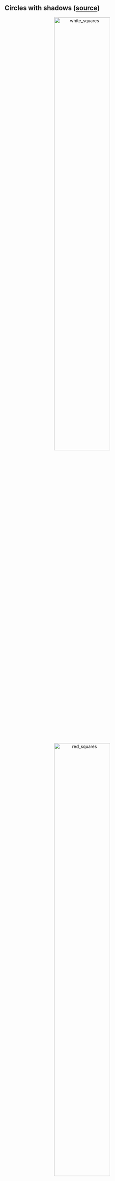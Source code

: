 ## Circles with shadows ([source](https://github.com/aaronpenne/generative_art/tree/master/processing_python/circle_shadows_3d))

<p align="center"><img src="https://github.com/aaronpenne/generative_art/blob/master/processing_python/circle_shadows_3d/images/white_circles_c.png" alt="white_squares" width="60%"></p>

<p align="center"><img src="https://github.com/aaronpenne/generative_art/blob/master/processing_python/circle_shadows_3d/images/red_circles_b.png" alt="red_squares" width="60%"></p>

Here's an animation showing the process it took to get from a single circle to something interesting. Lots of "figuring out" going on here.

<p align="center"><img src="https://github.com/aaronpenne/generative_art/blob/master/processing_python/circle_shadows_3d/images/circle_shadows_process.gif" alt="circle_process" width="60%"></p>

## Font Fingerprints Square with Webdings

<p align="center"><img src="https://github.com/aaronpenne/generative_art/blob/master/processing_python/font_fingerprints_square/curated/wallpaper_Webdings.png" alt="fingerprint_square" width="100%"></p>

## Font Fingerprints ([source](https://github.com/aaronpenne/generative_art/tree/master/processing_python/font_fingerprints))

<p align="center"><img src="https://github.com/aaronpenne/generative_art/blob/master/processing_python/font_fingerprints/curated_mac/20180907_092520_CourierNewPSMT.png" alt="courier" width="60%"></p>

<p align="center"><img src="https://github.com/aaronpenne/generative_art/blob/master/processing_python/font_fingerprints/curated_mac/20180907_092520_Webdings.png" alt="webdings" width="60%"></p>

<p align="center"><img src="https://github.com/aaronpenne/generative_art/blob/master/processing_python/font_fingerprints/curated_mac/20180907_092520_Krungthep.png" alt="krungthep" width="60%"></p>


## Font Fingerprints comparison of font layouts ([source](https://github.com/aaronpenne/generative_art/tree/master/processing_python/font_fingerprints_comp))

<p align="center"><img src="https://github.com/aaronpenne/generative_art/blob/master/processing_python/font_fingerprints_comp/curated/20180906_234300_Bauhaus%2093_Amarillo_Agency%20FB.png" alt="font_comparison" width="60%"></p>

## Playing with x-scaled randomness ([source](https://github.com/aaronpenne/generative_art/tree/master/processing_python/sinful))

<p align="center"><img src="https://github.com/aaronpenne/generative_art/blob/master/processing_python/sinful/images/sinful_x_rando.png" alt="playing with lines" width="60%"></p>


## My take on [M74 by Wojciech Fangor](https://desa.pl/en/auctions/414/object/41872/wojciech-fangor-m-74-19702001)

<p align="center"><img src="https://github.com/aaronpenne/generative_art/blob/master/processing_python/fangor_m74/images/fangor_wannabe.png" alt="fangor_wannabe" width="60%"></p>


## Random iterations in the Fangor style ([source](https://github.com/aaronpenne/generative_art/tree/master/processing_python/a_fangor_iterative))

<p align="center"><img src="https://github.com/aaronpenne/generative_art/blob/master/processing_python/fangor_iterative/images/screenshot.png" alt="fangor_wannabe" width="80%"></p>


## Trying to make blurry circles

<p align="center"><img src="https://github.com/aaronpenne/generative_art/blob/master/processing_python/blur_circles/images/dev_blur_circles_037.png" alt="blurry_circles" width="60%"></p>

Here's an animation showing the process. This was a quick 30 minute session to try and create some combo of blurry circles (the image above). There were a few speedbumps that are shown in this clip that got fixed along the way: switching from random() to randomGaussian(), keeping x/y radii consistent, typos, etc. Also wanted to see if dots or full circles looked better. This is a work in progress, it's just fun to show the actual process of working through this stuff.

<p align="center"><img src="https://github.com/aaronpenne/generative_art/blob/master/processing_python/blur_circles/images/output.gif" alt="blurry_circles_gif" width="60%"></p>


## Recreating the style of [Felipe Pantone's Chromadynamica series](https://www.instagram.com/felipepantone/)

<p align="center"><img src="https://github.com/aaronpenne/generative_art/blob/master/processing_python/color_bar/images/color_bar.png" alt="color_bars" width="60%"></p>


## Recreating [Paul Rickards' "Stack of Circles"](https://twitter.com/paulrickards/status/1028651749555560448)

<p align="center"><img src="https://github.com/aaronpenne/generative_art/blob/master/processing_python/concentric/images/concentric_001.png" alt="concentric" width="60%"></p>


## Having fun with test data in matplotlib

<p align="center"><img src="https://github.com/aaronpenne/generative_art/blob/master/pure_python/images/first_attempt.png" alt="test_data" width="60%"></p>

